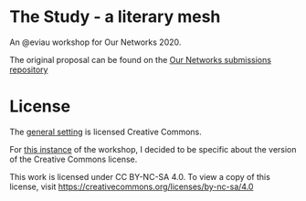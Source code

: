 # The Study - a literary mesh

An @eviau workshop for Our Networks 2020.

The original proposal can be found on the [Our Networks submissions repository](https://github.com/ournetworks/2020-submissions/issues/7)

# License

The [general setting](https://github.com/eviau/the_study) is licensed Creative Commons.

For [this instance](https://github.com/tisserand-workshops/ournetworks-2020-the-study) of the workshop, I decided to be specific about the version of the Creative Commons license.

This work is licensed under CC BY-NC-SA 4.0. To view a copy of this license, visit https://creativecommons.org/licenses/by-nc-sa/4.0 


